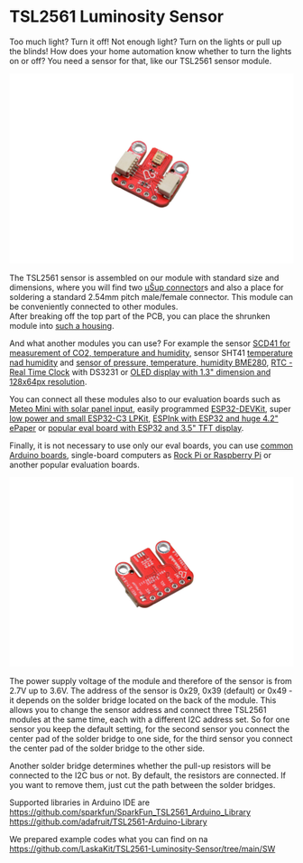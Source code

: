 # TSL2561 Luminosity Sensor

Too much light? Turn it off! Not enough light? Turn on the lights or pull up the blinds! How does your home automation know whether to turn the lights on or off? You need a sensor for that, like our TSL2561 sensor module.

![Assembled module](https://github.com/LaskaKit/TSL2561-Luminosity-Sensor/blob/main/img/4-10.jpg)

The TSL2561 sensor is assembled on our module with standard size and dimensions, where you will find two [uŠup connector](https://blog.laskakit.cz/predstavujeme-univerzalni-konektor-pro-propojeni-modulu-a-cidel-%CE%BCsup/)s and also a place for soldering a standard 2.54mm pitch male/female connector. This module can be conveniently connected to other modules.</br>
After breaking off the top part of the PCB, you can place the shrunken module into [such a housing](https://www.laskakit.cz/kryt-senzoru-s-kabelem--4pin--1m/).

And what another modules you can use? For example the sensor [SCD41 for measurement of CO2, temperature and humidity](https://www.laskakit.cz/laskakit-scd41-senzor-co2--teploty-a-vlhkosti-vzduchu/), sensor SHT41 [temperature nad humidity](https://www.laskakit.cz/laskakit-sht40-senzor-teploty-a-vlhkosti-vzduchu/) and [sensor of pressure, temperature, humidity BME280](https://www.laskakit.cz/arduino-senzor-tlaku--teploty-a-vlhkosti-bme280/), [RTC - Real Time Clock](https://www.laskakit.cz/laskakit-ds3231-orig--rtc-hodiny-realneho-casu/) with DS3231 or [OLED display with 1.3" dimension and 128x64px resolution](https://www.laskakit.cz/laskakit-oled-displej-128x64-1-3--i2c/?variantId=11903).

You can connect all these modules also to our evaluation boards such as [Meteo Mini with solar panel input](https://www.laskakit.cz/laskakit-meteo-mini/?variantId=10473), easily programmed [ESP32-DEVKit](https://www.laskakit.cz/laskakit-esp32-devkit/?variantId=11481), super [low power and small ESP32-C3 LPKit](https://www.laskakit.cz/laskkit-esp-12-board/?variantId=10482), [ESPInk with ESP32 and huge 4.2" ePaper](https://www.laskakit.cz/laskakit-espink-42-esp32-e-paper-pcb-antenna/?variantId=11400) or [popular eval board with ESP32 and 3.5" TFT display](https://www.laskakit.cz/laskakit-espd-35-esp32-3-5-tft-ili9488-touch/?variantId=12158). 

Finally, it is not necessary to use only our eval boards, you can use [common Arduino boards](https://www.laskakit.cz/arduino-2/), single-board computers as [Rock Pi or Raspberry Pi](https://www.laskakit.cz/mini-pc/) or another popular evaluation boards.

![Bottom side of module](https://github.com/LaskaKit/TSL2561-Luminosity-Sensor/blob/main/img/3-11.jpg)

The power supply voltage of the module and therefore of the sensor is from 2.7V up to 3.6V. The address of the sensor is 0x29, 0x39 (default) or 0x49 - it depends on the solder bridge located on the back of the module. This allows you to change the sensor address and connect three TSL2561 modules at the same time, each with a different I2C address set. So for one sensor you keep the default setting, for the second sensor you connect the center pad of the solder bridge to one side, for the third sensor you connect the center pad of the solder bridge to the other side.

Another solder bridge determines whether the pull-up resistors will be connected to the I2C bus or not. By default, the resistors are connected. If you want to remove them, just cut the path between the solder bridges. 

Supported libraries in Arduino IDE are</br>
https://github.com/sparkfun/SparkFun_TSL2561_Arduino_Library</br>
https://github.com/adafruit/TSL2561-Arduino-Library</br>

We prepared example codes what you can find on na https://github.com/LaskaKit/TSL2561-Luminosity-Sensor/tree/main/SW
